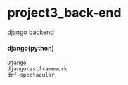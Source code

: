 # project3_back-end
django backend

#### django(python)
```
Django
djangorestframework
drf-spectacular
```
